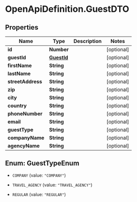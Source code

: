 # OpenApiDefinition.GuestDTO

## Properties

Name | Type | Description | Notes
------------ | ------------- | ------------- | -------------
**id** | **Number** |  | [optional] 
**guestId** | [**GuestId**](docs/GuestId.md) |  | [optional] 
**firstName** | **String** |  | [optional] 
**lastName** | **String** |  | [optional] 
**streetAddress** | **String** |  | [optional] 
**zip** | **String** |  | [optional] 
**city** | **String** |  | [optional] 
**country** | **String** |  | [optional] 
**phoneNumber** | **String** |  | [optional] 
**email** | **String** |  | [optional] 
**guestType** | **String** |  | [optional] 
**companyName** | **String** |  | [optional] 
**agencyName** | **String** |  | [optional] 



## Enum: GuestTypeEnum


* `COMPANY` (value: `"COMPANY"`)

* `TRAVEL_AGENCY` (value: `"TRAVEL_AGENCY"`)

* `REGULAR` (value: `"REGULAR"`)




